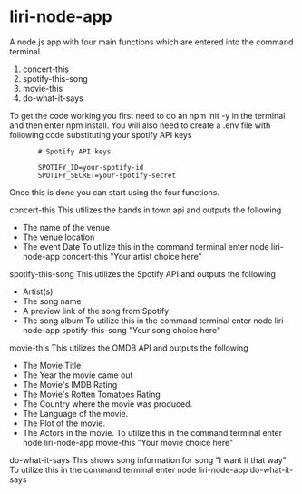 # liri-node-app
A node.js app with four main functions which are entered into the command terminal.
1. concert-this
2. spotify-this-song
3. movie-this
4. do-what-it-says

To get the code working you first need to do an npm init -y in the terminal and then enter npm install.
 You will also need to create a .env file with following code substituting your spotify API keys
           
           # Spotify API keys

           SPOTIFY_ID=your-spotify-id
           SPOTIFY_SECRET=your-spotify-secret
           
Once this is done you can start using the four functions.           

concert-this
This utilizes the bands in town api and outputs the following
   - The name of the venue
   - The venue location
   - The event Date
   To utilize this in the command terminal enter node liri-node-app concert-this "Your artist choice here"


spotify-this-song
This utilizes the Spotify API and outputs the following
   - Artist(s)
   - The song name
   - A preview link of the song from Spotify
   - The song album
To utilize this in the command terminal enter node liri-node-app spotify-this-song "Your song choice here"

movie-this
This utilizes the OMDB API and outputs the following
   - The Movie Title
   - The Year the movie came out
   - The Movie's IMDB Rating
   - The Movie's Rotten Tomatoes Rating
   - The Country where the movie was produced.
   - The Language of the movie.
   - The Plot of the movie.
   - The Actors in the movie.
  To utilize this in the command terminal enter node liri-node-app movie-this "Your movie choice here"
  
  do-what-it-says
  This shows song information for song "I want it that way"
  To utilize this in the command terminal enter node liri-node-app do-what-it-says
 
 

 
 
 

